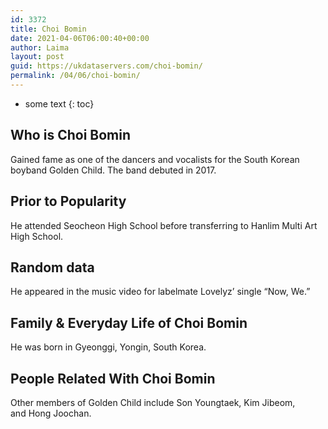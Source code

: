 ```yaml
---
id: 3372
title: Choi Bomin
date: 2021-04-06T06:00:40+00:00
author: Laima
layout: post
guid: https://ukdataservers.com/choi-bomin/
permalink: /04/06/choi-bomin/
---
```


* some text
{: toc}


## Who is Choi Bomin
                  
                  
                  
Gained fame as one of the dancers and vocalists for the South Korean boyband Golden Child. The band debuted in 2017. 
                  
              
            
              
            
                
                
                
## Prior to Popularity
                  
                  
                  
He attended Seocheon High School before transferring to Hanlim Multi Art High School. 
                  
              
            
              
            
                
                
                
## Random data
                  
                  
                  
He appeared in the music video for labelmate Lovelyz&#8217; single &#8220;Now, We.&#8221; 
                  
              
            
              
            
                
                
                
## Family & Everyday Life of Choi Bomin
                  
                  
                  
He was born in Gyeonggi, Yongin, South Korea. 
                  
              
            
              
            
                
                
                
## People Related With Choi Bomin
                  
                  
                  
Other members of Golden Child include Son Youngtaek, Kim Jibeom, and Hong Joochan. 
                  
              
            
              
            
                
              
            
              
              
            
            
              
            
          
          
          